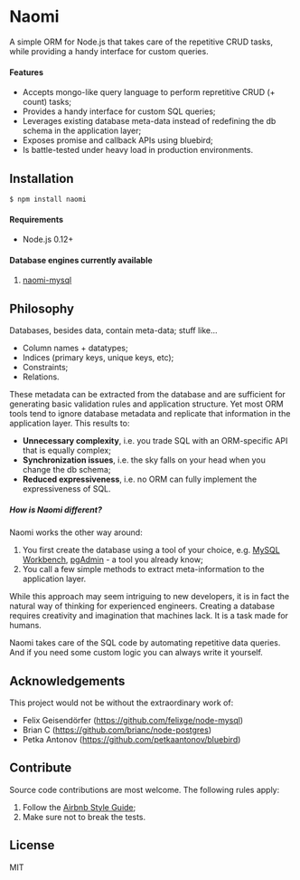 # Naomi

A simple ORM for Node.js that takes care of the repetitive CRUD tasks, while providing a handy interface for custom queries.

#### Features

* Accepts mongo-like query language to perform repretitive CRUD (+ count) tasks;
* Provides a handy interface for custom SQL queries;
* Leverages existing database meta-data instead of redefining the db schema in the application layer;
* Exposes promise and callback APIs using bluebird;
* Is battle-tested under heavy load in production environments.

## Installation

```
$ npm install naomi
```

#### Requirements

* Node.js 0.12+

#### Database engines currently available

1. [naomi-mysql](https://github.com/jmike/naomi-mysql)

## Philosophy

Databases, besides data, contain meta-data; stuff like...

* Column names + datatypes;
* Indices (primary keys, unique keys, etc);
* Constraints;
* Relations.

These metadata can be extracted from the database and are sufficient for generating basic validation rules and application structure. Yet most ORM tools tend to ignore database metadata and replicate that information in the application layer. This results to:

* **Unnecessary complexity**, i.e. you trade SQL with an ORM-specific API that is equally complex;
* **Synchronization issues**, i.e. the sky falls on your head when you change the db schema;
* **Reduced expressiveness**, i.e. no ORM can fully implement the expressiveness of SQL.

##### How is Naomi different?

Naomi works the other way around:

1. You first create the database using a tool of your choice, e.g. [MySQL Workbench](http://www.mysql.com/products/workbench/), [pgAdmin](http://www.pgadmin.org/) - a tool you already know;
2. You call a few simple methods to extract meta-information to the application layer.

While this approach may seem intriguing to new developers, it is in fact the natural way of thinking for experienced engineers. Creating a database requires creativity and imagination that machines lack. It is a task made for humans.

Naomi takes care of the SQL code by automating repetitive data queries. And if you need some custom logic you can always write it yourself.

## Acknowledgements

This project would not be without the extraordinary work of:

* Felix Geisendörfer (https://github.com/felixge/node-mysql)
* Brian C (https://github.com/brianc/node-postgres)
* Petka Antonov (https://github.com/petkaantonov/bluebird)

## Contribute

Source code contributions are most welcome. The following rules apply:

1. Follow the [Airbnb Style Guide](https://github.com/airbnb/javascript);
2. Make sure not to break the tests.

## License

MIT
